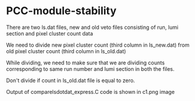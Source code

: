 # PCC-module-stability
There are two ls.dat files, new and old veto files consisting of run, lumi section and pixel cluster count data

We need to divide new pixel cluster count (third column in ls_new.dat) from old pixel cluster count (third column in ls_old.dat)

While dividing, we need to make sure that we are dividing counts corresponding to same run number and lumi section in both the files.

Don't divide if count in ls_old.dat file is equal to zero.

Output of comparelsdotdat_express.C code is shown in c1.png image
